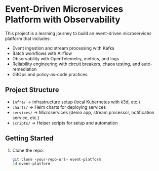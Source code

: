 # Event-Driven Microservices Platform with Observability

This project is a learning journey to build an event-driven microservices platform that includes:

- Event ingestion and stream processing with Kafka
- Batch workflows with Airflow
- Observability with OpenTelemetry, metrics, and logs
- Reliability engineering with circuit breakers, chaos testing, and auto-remediation
- GitOps and policy-as-code practices

## Project Structure
- `infra/` → Infrastructure setup (local Kubernetes with k3d, etc.)
- `charts/` → Helm charts for deploying services
- `services/` → Microservices (demo app, stream processor, notification service, etc.)
- `scripts/` → Helper scripts for setup and automation

## Getting Started
1. Clone the repo:
   ```bash
   git clone <your-repo-url> event-platform
   cd event-platform

